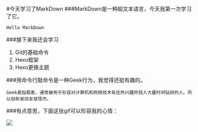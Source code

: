 #今天学习了MarkDown
###MarkDown是一种超文本语言，今天我第一次学习了它。

```Hello MarkDown```

###接下来我还会学习

1. Git的基础命令
1. Hexo框架
1. Hexo更换主题

###用命令行敲命令是一种Geek行为，我觉得还挺有趣的。

`Geek是指极客，通常被用于形容对计算机和网络技术有狂热兴趣并投入大量时间钻研的人。所以俗称发烧友或怪杰。`

###有点意思，下面这张gif可以形容我的心情：

![](https://qgt-style.oss-cn-hangzhou.aliyuncs.com/newcoursep4/g1/g1-2-2/tenor.gif)
